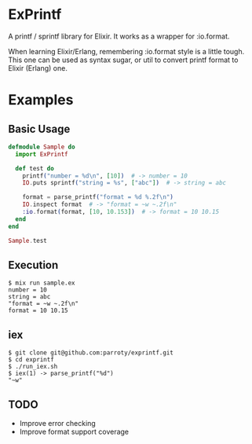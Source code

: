 ExPrintf
============
A printf / sprintf library for Elixir. It works as a wrapper for :io.format.

When learning Elixir/Erlang, remembering :io.format style is a little tough. This one can be used as syntax sugar, or util to convert printf format to Elixir (Erlang) one.

# Examples

## Basic Usage

```elixir
defmodule Sample do
  import ExPrintf

  def test do
    printf("number = %d\n", [10])  # -> number = 10
    IO.puts sprintf("string = %s", ["abc"])  # -> string = abc

    format = parse_printf("format = %d %.2f\n")
    IO.inspect format  # -> "format = ~w ~.2f\n"
    :io.format(format, [10, 10.153])  # -> format = 10 10.15
  end
end

Sample.test
```

## Execution

```
$ mix run sample.ex
number = 10
string = abc
"format = ~w ~.2f\n"
format = 10 10.15
```

## iex

```
$ git clone git@github.com:parroty/exprintf.git
$ cd exprintf
$ ./run_iex.sh
$ iex(1) -> parse_printf("%d")
"~w"
```

## TODO
- Improve error checking
- Improve format support coverage
